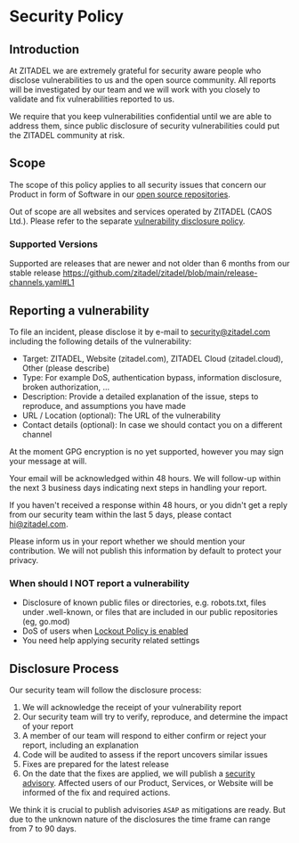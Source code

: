 # Security Policy

## Introduction

At ZITADEL we are extremely grateful for security aware people who disclose vulnerabilities to us and the open source community.
All reports will be investigated by our team and we will work with you closely to validate and fix vulnerabilities reported to us.

We require that you keep vulnerabilities confidential until we are able to address them, since public disclosure of security vulnerabilities could put the ZITADEL community at risk.

## Scope

The scope of this policy applies to all security issues that concern our Product in form of Software in our [open source repositories](https://github.com/zitadel).

Out of scope are all websites and services operated by ZITADEL (CAOS Ltd.).
Please refer to the separate [vulnerability disclosure policy](https://zitadel.com/docs/legal/vulnerability-disclosure-policy).

### Supported Versions

Supported are releases that are newer and not older than 6 months from our stable release
https://github.com/zitadel/zitadel/blob/main/release-channels.yaml#L1

## Reporting a vulnerability

To file an incident, please disclose it by e-mail to [security@zitadel.com](mailto:security@zitadel.com) including the following details of the vulnerability:

- Target: ZITADEL, Website (zitadel.com), ZITADEL Cloud (zitadel.cloud), Other (please describe)
- Type: For example DoS, authentication bypass, information disclosure, broken authorization, ...
- Description: Provide a detailed explanation of the issue, steps to reproduce, and assumptions you have made
- URL / Location (optional): The URL of the vulnerability
- Contact details (optional): In case we should contact you on a different channel

At the moment GPG encryption is no yet supported, however you may sign your message at will.

Your email will be acknowledged within 48 hours.
We will follow-up within the next 3 business days indicating next steps in handling your report.

If you haven't received a response within 48 hours, or you didn't get a reply from our security team within the last 5 days, please contact [hi@zitadel.com](mailto:hi@zitadel.com).

Please inform us in your report whether we should mention your contribution.
We will not publish this information by default to protect your privacy.

### When should I NOT report a vulnerability

- Disclosure of known public files or directories, e.g. robots.txt, files under .well-known, or files that are included in our public repositories (eg, go.mod)
- DoS of users when [Lockout Policy is enabled](https://zitadel.com/docs/guides/manage/console/instance-settings#lockout)
- You need help applying security related settings

## Disclosure Process

Our security team will follow the disclosure process: 

1. We will acknowledge the receipt of your vulnerability report
2. Our security team will try to verify, reproduce, and determine the impact of your report
3. A member of our team will respond to either confirm or reject your report, including an explanation
4. Code will be audited to assess if the report uncovers similar issues
5. Fixes are prepared for the latest release
6. On the date that the fixes are applied, we will publish a [security advisory](https://github.com/zitadel/zitadel/security/advisories). Affected users of our Product, Services, or Website will be informed of the fix and required actions.

We think it is crucial to publish advisories `ASAP` as mitigations are ready. But due to the unknown nature of the disclosures the time frame can range from 7 to 90 days.
